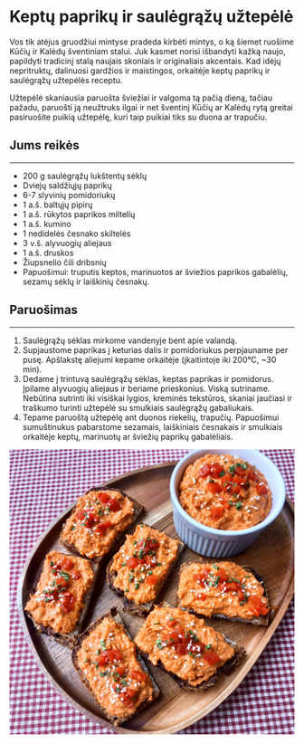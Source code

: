 # Keptų paprikų ir&nbsp;saulėgrąžų&nbsp;užtepėlė

Vos tik atėjus gruodžiui mintyse pradeda kirbėti mintys, o ką šiemet ruošime Kūčių ir Kalėdų šventiniam stalui. Juk kasmet norisi išbandyti kažką naujo, papildyti tradicinį stalą naujais skoniais ir originaliais akcentais. Kad idėjų nepritruktų, dalinuosi gardžios ir maistingos, orkaitėje keptų paprikų ir saulėgrąžų užtepėlės receptu. 

Užtepėlė skaniausia paruošta šviežiai ir valgoma tą pačią dieną, tačiau pažadu, paruošti ją neužtruks ilgai ir net šventinį Kūčių ar Kalėdų rytą greitai pasiruošite puikią užtepėlę, kuri taip puikiai tiks su duona ar trapučiu.

## Jums reikės
<hr/>

* 200 g saulėgrąžų lukštentų sėklų
* Dviejų saldžiųjų paprikų
* 6-7 slyvinių pomidoriukų
* 1 a.š. baltųjų pipirų
* 1 a.š. rūkytos paprikos miltelių
* 1 a.š. kumino
* 1 nedidelės česnako skiltelės
* 3 v.š. alyvuogių aliejaus
* 1 a.š. druskos
* Žiupsnelio čili dribsnių
* Papuošimui: truputis keptos, marinuotos ar šviežios paprikos gabalėlių, sezamų sėklų ir laiškinių česnakų.

## Paruošimas
<hr/>

1. Saulėgrąžų sėklas mirkome vandenyje bent apie valandą. 
2. Supjaustome paprikas į keturias dalis ir pomidoriukus perpjauname per pusę. Apšlakstę aliejumi kepame orkaitėje (įkaitintoje iki 200°C, ~30 min).
3. Dedame į trintuvą saulėgrąžų sėklas, keptas paprikas ir pomidorus. Įpilame alyvuogių aliejaus ir beriame prieskonius. Viską sutriname. Nebūtina sutrinti iki visiškai lygios, kreminės tekstūros, skaniai jaučiasi ir traškumo turinti užtepėlė su smulkiais saulėgrąžų gabaliukais.
7. Tepame paruoštą užtepėlę ant duonos riekelių, trapučių. Papuošimui sumuštinukus pabarstome sezamais, laiškiniais česnakais ir smulkiais orkaitėje keptų, marinuotų ar šviežių paprikų gabalėliais.

![name](../../pav/papriku_uztepele.jpg)

